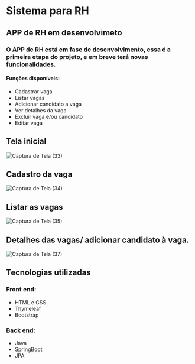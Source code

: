 # Sistema para RH
## APP de RH em desenvolvimeto
### O APP de RH está em fase de desenvolvimento, essa é a primeira etapa do projeto, e em breve terá novas funcionalidades.
#### Funções disponíveis:

- Cadastrar vaga
- Listar vagas
- Adicionar candidato a vaga
- Ver detalhes da vaga
- Excluir vaga e/ou candidato
- Editar vaga


## Tela inicial

![Captura de Tela (33)](https://github.com/FlaviiaTorres/sistemaRH/assets/106637834/ff1cec19-3b12-4c33-8139-821757c02fca)

## Cadastro da vaga

![Captura de Tela (34)](https://github.com/FlaviiaTorres/sistemaRH/assets/106637834/9a41b3bf-7874-4753-9aaa-ffc020fada38)

## Listar as vagas

![Captura de Tela (35)](https://github.com/FlaviiaTorres/sistemaRH/assets/106637834/041f50eb-f3cd-4251-bdd0-344f53b7c4a3)


## Detalhes das vagas/ adicionar candidato à vaga.


![Captura de Tela (37)](https://github.com/FlaviiaTorres/sistemaRH/assets/106637834/9b24da8b-b0db-4d9f-ae35-be1cd06a2edf)


## Tecnologias utilizadas

### Front end:
  - HTML e CSS
  - Thymeleaf
  - Bootstrap

### Back end:

  - Java
  - SpringBoot
  - JPA

